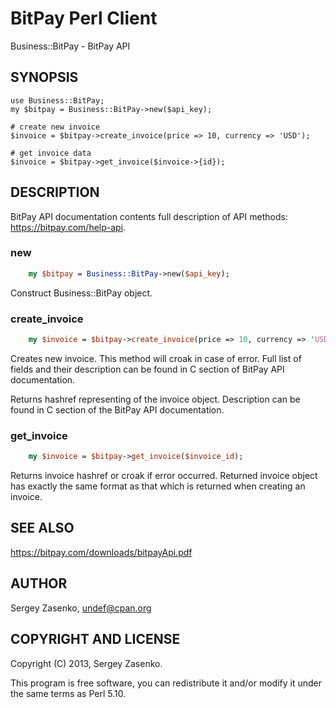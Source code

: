 BitPay Perl Client
==================
Business::BitPay - BitPay API

## SYNOPSIS

    use Business::BitPay;
    my $bitpay = Business::BitPay->new($api_key);

    # create new invoice
    $invoice = $bitpay->create_invoice(price => 10, currency => 'USD');

    # get invoice data
    $invoice = $bitpay->get_invoice($invoice->{id});

## DESCRIPTION
BitPay API documentation contents full description of API methods: https://bitpay.com/help-api.

### new
```perl
    my $bitpay = Business::BitPay->new($api_key);
```
Construct Business::BitPay object.

### create_invoice
```perl
    my $invoice = $bitpay->create_invoice(price => 10, currency => 'USD');
```
Creates new invoice. This method will croak in case of error. Full list of
fields and their description can be found in C<Creating an Invoice> section of
BitPay API documentation.

Returns hashref representing of the invoice object. Description can be found in
C<BitPay Server Response> section of the BitPay API documentation.

### get_invoice
```perl
    my $invoice = $bitpay->get_invoice($invoice_id);
```
Returns invoice hashref or croak if error occurred. Returned invoice object has
exactly the same format as that which is returned when creating an invoice.

## SEE ALSO
https://bitpay.com/downloads/bitpayApi.pdf

## AUTHOR
Sergey Zasenko, undef@cpan.org

## COPYRIGHT AND LICENSE

Copyright (C) 2013, Sergey Zasenko.

This program is free software, you can redistribute it and/or modify it under
the same terms as Perl 5.10.
